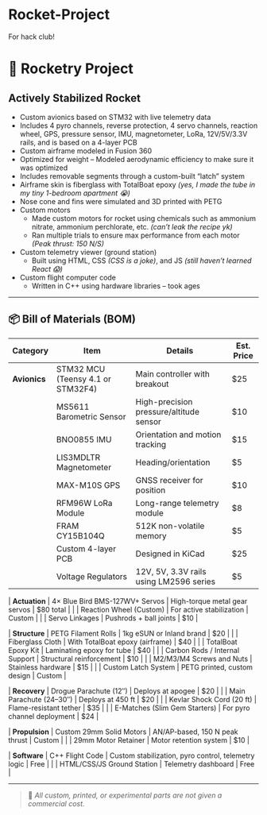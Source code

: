 # Rocket-Project
For hack club!

# 🚀 Rocketry Project

## Actively Stabilized Rocket

- Custom avionics based on STM32 with live telemetry data  
- Includes 4 pyro channels, reverse protection, 4 servo channels, reaction wheel, GPS, pressure sensor, IMU, magnetometer, LoRa, 12V/5V/3.3V rails, and is based on a 4-layer PCB  
- Custom airframe modeled in Fusion 360  
- Optimized for weight – Modeled aerodynamic efficiency to make sure it was optimized  
- Includes removable segments through a custom-built “latch” system  
- Airframe skin is fiberglass with TotalBoat epoxy *(yes, I made the tube in my tiny 1-bedroom apartment 😭)*  
- Nose cone and fins were simulated and 3D printed with PETG  
- Custom motors  
  - Made custom motors for rocket using chemicals such as ammonium nitrate, ammonium perchlorate, etc. *(can’t leak the recipe yk)*  
  - Ran multiple trials to ensure max performance from each motor *(Peak thrust: 150 N/S)*  
- Custom telemetry viewer (ground station)  
  - Built using HTML, CSS *(CSS is a joke)*, and JS *(still haven’t learned React 😱)*  
- Custom flight computer code  
  - Written in C++ using hardware libraries – took ages  

---

## 📦 Bill of Materials (BOM)

| **Category**       | **Item**                                 | **Details**                                                      | **Est. Price** |
|--------------------|------------------------------------------|------------------------------------------------------------------|----------------|
| **Avionics**       | STM32 MCU (Teensy 4.1 or STM32F4)        | Main controller with breakout                                     | $25            |
|                    | MS5611 Barometric Sensor                 | High-precision pressure/altitude sensor                          | $10            |
|                    | BNO0855 IMU                              | Orientation and motion tracking                                  | $15            |
|                    | LIS3MDLTR Magnetometer                   | Heading/orientation                                               | $5             |
|                    | MAX-M10S GPS                             | GNSS receiver for position                                        | $10            |
|                    | RFM96W LoRa Module                       | Long-range telemetry module                                       | $8             |
|                    | FRAM CY15B104Q                           | 512K non-volatile memory                                          | $5             |
|                    | Custom 4-layer PCB                       | Designed in KiCad                                                 | $25            |
|                    | Voltage Regulators                       | 12V, 5V, 3.3V rails using LM2596 series                           | $5             |

| **Actuation**      | 4× Blue Bird BMS-127WV+ Servos           | High-torque metal gear servos                                     | $80 total      |
|                    | Reaction Wheel (Custom)                  | For active stabilization                                          | Custom         |
|                    | Servo Linkages                           | Pushrods + ball joints                                            | $10            |

| **Structure**      | PETG Filament Rolls                      | 1kg eSUN or Inland brand                                          | $20            |
|                    | Fiberglass Cloth                         | With TotalBoat epoxy (airframe)                                   | $40            |
|                    | TotalBoat Epoxy Kit                      | Laminating epoxy for tube                                         | $40            |
|                    | Carbon Rods / Internal Support           | Structural reinforcement                                          | $10            |
|                    | M2/M3/M4 Screws and Nuts                 | Stainless hardware                                                | $15            |
|                    | Custom Latch System                      | PETG printed, custom design                                       | Custom         |

| **Recovery**       | Drogue Parachute (12″)                   | Deploys at apogee                                                 | $20            |
|                    | Main Parachute (24–30″)                  | Deploys at 450 ft                                                 | $20            |
|                    | Kevlar Shock Cord (20 ft)                | Flame-resistant tether                                            | $35            |
|                    | E-Matches (Slim Gem Starters)           | For pyro channel deployment                                       | $24            |

| **Propulsion**     | Custom 29mm Solid Motors                 | AN/AP-based, 150 N peak thrust                                    | Custom         |
|                    | 29mm Motor Retainer                      | Motor retention system                                            | $10            |

| **Software**       | C++ Flight Code                          | Custom stabilization, pyro control, telemetry logic               | Free           |
|                    | HTML/CSS/JS Ground Station               | Telemetry dashboard                                               | Free           |

---

> 🧪 *All custom, printed, or experimental parts are not given a commercial cost.*
